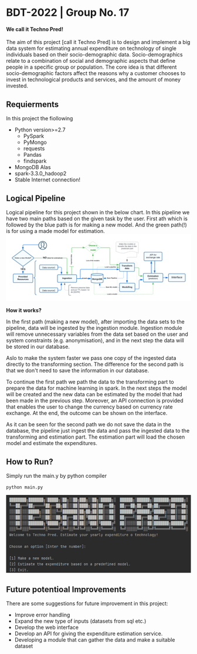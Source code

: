 # BDT-2022 | Group No. 17
#### We call it Techno Pred!
The aim of this project [call it Techno Pred] is to design and implement a big data system for estimating annual expenditure on technology of single individuals based on their socio-demographic data. Socio-demographics relate to a combination of social and demographic aspects that define people in a specific group or population. The core idea is that different socio-demographic factors affect the reasons why a customer chooses to invest in technological products and services, and the amount of money invested.
## Requierments
In this project the fiollowing
- Python version>=2.7
  - PySpark
  - PyMongo
  - requests
  - Pandas
  - findspark
- MongoDB Alas
- spark-3.3.0_hadoop2
- Stable Internet connection!


## Logical Pipeline
Logical pipeline for this project shown in the below chart. In this pipeline we have two main paths based on the given task by the user. First ath which is followed by the blue path is for making a new model. And the green path(!) is for using a made model for estimation.
![pipeline](./Charts/final_pipeline.png)

**How it works?**

In the first path (making a new model), after importing the data sets to the pipeline, data will be ingested by the ingestion module. Ingestion module will remove unnecessary variables from the data set based on the user and system constraints (e.g. anonymisation), and in the next step the data will be stored in our database.

Aslo to make the system faster we pass one copy of the ingested data directly to the transforming section. The difference for the second path is that we don't need to save the information in our database.

To continue the first path we path the data to the transforming part to prepare the data for machine learning in spark. In the next steps the model will be created and the new data can be estimated by the model that had been made in the previous step. Moreover, an API connection is provided that enables the user to change the currency based on currency rate exchange. At the end, the outcome can be shown on the interface.

As it can be seen for the second path we do not save the data in the database, the pipeline just ingest the data and pass the ingested data to the transforming and estimation part. The estimation part will load the chosen model and estimate the expenditures.


## How to Run?
Simply run the main.y by python compiler
```
python main.py
```
![Intro](./Charts/Intro.png)



## Future potentioal Improvements
There are some suggestions for future improvement in this project:
- Improve error handling
- Expand the new type of inputs (datasets from sql etc.)
- Develop the web interface
- Develop an API for giving the expenditure estimation service.
- Developing a module that can gather the data and make a suitable dataset

